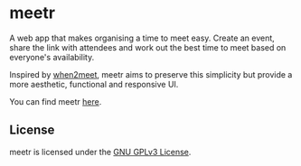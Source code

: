 # meetr
A web app that makes organising a time to meet easy. Create an event, share the link with attendees and work out the best time to meet based on everyone's availability.

Inspired by [when2meet](https://www.when2meet.com), meetr aims to preserve this simplicity but provide a more aesthetic, functional and responsive UI.

You can find meetr [here](https://www.meetr.app).

## License
meetr is licensed under the [GNU GPLv3 License](LICENSE).

